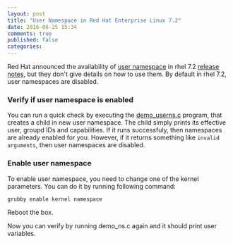 ```yaml
---
layout: post
title: "User Namespace in Red Hat Enterprise Linux 7.2"
date: 2016-06-25 15:34
comments: true
published: false
categories: 
---
```



Red Hat announced the availability of [user namespace](https://lwn.net/Articles/532593/) in rhel 7.2 [release notes](https://access.redhat.com/documentation/en-US/Red_Hat_Enterprise_Linux/7/html-single/7.2_Release_Notes/index.html#technology-preview-kernel), but they don't give details on how to use them. By default in rhel 7.2, user namespaces are disabled.

### Verify if user namespace is enabled
You can run a quick check by executing the [demo_userns.c](https://lwn.net/Articles/539941/) program, that creates a child in new user namespace. The child simply prints its effective user, groupd IDs and capabilities. If it runs successfuly, then namespaces are already enabled for you. However, if it returns something like `invalid arguments`, then user namespaces are disabled.


### Enable user namespace
To enable user namespace, you need to change one of the kernel parameters. You can do it by running following command:


```
grubby enable kernel namespace
```

Reboot the box.

Now you can verify by running demo_ns.c again and it should print user variables.

